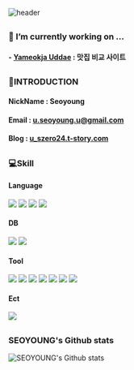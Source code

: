 <!--### Hi there  -->

![header](https://capsule-render.vercel.app/api?type=waving&color=timeAuto&height=130&section=header&text=SEOYOUNG&fontSize=50&fontAlignY=70&fontColor=8C8C8C&)

## 

### 🔭 I’m currently working on ...
#### - [Yameokja Uddae](https://github.com/S20Y20N99/FinalProject_sy.git) : 맛집 비교 사이트 

## 
### 👋INTRODUCTION
#### NickName : Seoyoung
#### Email : u.seoyoung.u@gmail.com
#### Blog : [u_szero24.t-story.com](https://u_szero24.t-story.com)

## 
### 💻Skill
#### Language
<img src="https://img.shields.io/badge/Java-FFE400?style=flat&logo=&logoColor=white"/> <img src="https://img.shields.io/badge/JavaScript-F7DF1E?style=flat&logo=JavaScript&logoColor=white"/> <img src="https://img.shields.io/badge/Python-3776AB?style=flat&logo=Python&logoColor=white"/> <img src="https://img.shields.io/badge/R-276DC3?style=flat&logo=R&logoColor=white"/>
#### DB
<img src="https://img.shields.io/badge/Oracle-F80000?style=flat&logo=Oracle&logoColor=white"/> <img src="https://img.shields.io/badge/MySQL-4479A1?style=flat&logo=MySQL&logoColor=white"/>
#### Tool
<img src="https://img.shields.io/badge/Eclipse-2C2255?style=flat&logo=Eclipse+IDE&logoColor=white"/> <img src="https://img.shields.io/badge/Jupyter-F37626?style=flat&logo=Jupyter&logoColor=white"/> <img src="https://img.shields.io/badge/Git-F05032?style=flat&logo=Git&logoColor=white"/> <img src="https://img.shields.io/badge/GitHub-181717?style=flat&logo=GitHub&logoColor=white"/> <img src="https://img.shields.io/badge/RStudio-75AADB?style=flat&logo=RStudio&logoColor=white"/> <img src="https://img.shields.io/badge/Spyder-FF0000?style=flat&logo=Spyder+IDE&logoColor=white"/> <img src="https://img.shields.io/badge/VS+Code-007ACC?style=flat&logo=Visual+Studio+Code&logoColor=white"/>
#### Ect
<img src="https://img.shields.io/badge/Notion-000000?style=flat&logo=Notion&logoColor=white"/>


## 
### SEOYOUNG's Github stats
![SEOYOUNG's Github stats](https://github-readme-stats.vercel.app/api?username=S20Y20N99&include_all_commits=true&show_icons=true&theme=radical&count_private=true)


<!--
**S20Y20N99/S20Y20N99** is a ✨ _special_ ✨ repository because its `README.md` (this file) appears on your GitHub profile.

Here are some ideas to get you started:

- 🔭 I’m currently working on ...
- 🌱 I’m currently learning ...
- 👯 I’m looking to collaborate on ...
- 🤔 I’m looking for help with ...
- 💬 Ask me about ...
- 📫 How to reach me: ...
- 😄 Pronouns: ...
- ⚡ Fun fact: ...
-->
